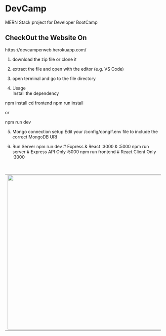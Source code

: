 # DevCamp
MERN Stack project for Developer BootCamp

<h2>CheckOut the Website On</h2>
https://devcamperweb.herokuapp.com/

1. download the zip file or clone it
2. extract the file and open with the editor (e.g. VS Code)
3. open terminal and go to the file directory


4. Usage  
  Install the dependency
  
  npm install
  cd frontend
  npm run install
  
  or
  
  npm run dev

5. Mongo connection setup
  Edit your /config/congif.env file to include the correct MongoDB URI

6. Run Server
  npm run dev     # Express & React :3000 & :5000
  npm run server  # Express API Only :5000
  npm run frontend  # React Client Only :3000


<br />
<table>
  <tr>
   <td><img src="https://user-images.githubusercontent.com/55020650/158893154-e7dbfafe-5226-4af0-8a4b-cc1efdb78bff.png" width="700" height="500"></td>
   <td>
    <h3>Contact Me</h3>
<ul>
  <li>
    My Portfolio Website <br /> https://RhtWeb.in/
  </li>
  <li>
    LinkedIn <br />  https://www.linkedin.com/in/RhtWeb
  </li>
  <li>
    GitHub  <br />    https://github.com/RhtWeb
  </li>
  </ul>
   </td>
 </tr>
 </table>
 
<!--  ![image](https://user-images.githubusercontent.com/55020650/158893154-e7dbfafe-5226-4af0-8a4b-cc1efdb78bff.png) -->
